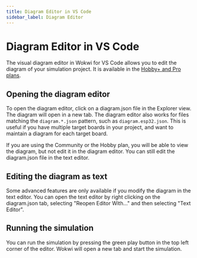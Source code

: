 ```yaml
---
title: Diagram Editor in VS Code
sidebar_label: Diagram Editor
---
```


# Diagram Editor in VS Code

The visual diagram editor in Wokwi for VS Code allows you to edit the diagram of your simulation project. It is available in the [Hobby+ and Pro plans](https://wokwi.com/pricing).

## Opening the diagram editor

To open the diagram editor, click on a diagram.json file in the Explorer view. The diagram will open in a new tab. The diagram editor also works for files matching the `diagram.*.json` pattern, such as `diagram.esp32.json`. This is useful if you have multiple target boards in your project, and want to maintain a diagram for each target board.

If you are using the Community or the Hobby plan, you will be able to view the diagram, but not edit it in the diagram editor. You can still edit the diagram.json file in the text editor.

## Editing the diagram as text

Some advanced features are only available if you modify the diagram in the text editor. You can open the text editor by right clicking on the diagram.json tab, selecting "Reopen Editor With..." and then selecting "Text Editor".

## Running the simulation

You can run the simulation by pressing the green play button in the top left corner of the editor. Wokwi will open a new tab and start the simulation.
